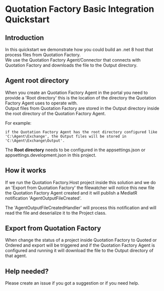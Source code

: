 # Quotation Factory Basic Integration Quickstart

## Introduction

In this quickstart we demonstrate how you could build an .net 8 host that process files from Quotation Factory.  
We use the Quotation Factory Agent/Connector that connects with Quotation Factory and downloads the file to the Output directory.

## Agent root directory

When you create an Quotation Factory Agent in the portal you need to provide a 'Root directory' this is the location of the directory the Quotation Factory Agent uses to operate with.  
Output files from Quotation Factory are stored in the Output directory inside the root directory of the Quotation Factory Agent.  

For example:
```
if the Quotation Factory Agent has the root directory configured like 'C:\Agent\Exchange', the Output files will be stored in 'C:\Agent\Exchange\Output'.
```

The **Root directory** needs to be configured in the appsettings.json or appsettings.development.json in this project.

## How it works

If we run the Quotation Factory.Host project inside this solution and we do an 'Export from Quotation Factory' the filewatcher will notice this new file the Quotation Factory Agent created and it will publish a MediatR notification 'AgentOutputFileCreated'.

The 'AgentOutputFileCreatedHandler' will process this notification and will read the file and deserialize it to the Project class.

## Export from Quotation Factory

When change the status of a project inside Quotation Factory to Quoted or Ordered and export will be triggered and if the Quotation Factory Agent is configured and running it will download the file to the Output directory of that agent.

## Help needed?

Please create an issue if you got a suggestion or if you need help.
